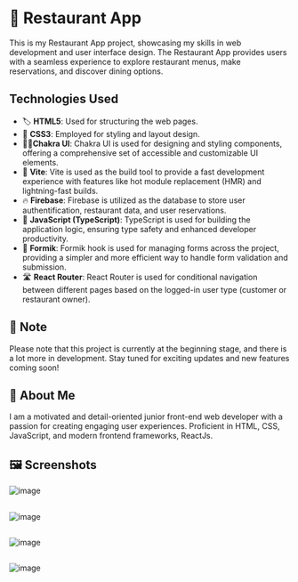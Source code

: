 
# 🍴 Restaurant App

This is my Restaurant App project, showcasing my skills in web development and user interface design. The Restaurant App provides users with a seamless experience to explore restaurant menus, make reservations, and discover dining options.

## Technologies Used

-  🏷️ **HTML5**: Used for structuring the web pages.
-  💫 **CSS3**: Employed for styling and layout design.
- 💫💫**Chakra UI**: Chakra UI is used for designing and styling components, offering a comprehensive set of accessible and customizable UI elements.
-  🚀 **Vite**: Vite is used as the build tool to provide a fast development experience with features like hot module replacement (HMR) and lightning-fast builds.
-  🔥 **Firebase**: Firebase is utilized as the database to store user authentification, restaurant data, and user reservations.
-  💭 **JavaScript (TypeScript)**: TypeScript is used for building the application logic, ensuring type safety and enhanced developer productivity.
- 📄 **Formik**: Formik hook is used for managing forms across the project, providing a simpler and more efficient way to handle form validation and submission.
- 🛣️  **React Router**: React Router is used for conditional navigation between different pages based on the logged-in user type (customer or restaurant owner).

## 📝 Note 
Please note that this project is currently at the beginning stage, and there is a lot more in development. Stay tuned for exciting updates and new features coming soon!

## 🚀 About Me
I am a motivated and detail-oriented junior front-end web developer with a passion for creating engaging user experiences. Proficient in HTML, CSS, JavaScript, and modern frontend frameworks, ReactJs. 


## 🖼️ Screenshots

![image](https://github.com/GiorgianaBirsan/Restaurant-App/assets/64731577/f158f50e-ed55-4d80-ba4a-4993c966be18)
## 
![image](https://github.com/GiorgianaBirsan/Restaurant-App/assets/64731577/63d8add1-a7d8-41f2-82b8-b63e6dff0d51)
## 
![image](https://github.com/GiorgianaBirsan/Restaurant-App/assets/64731577/9d13a86e-d198-4142-96b2-206f90be1e13)
## 
![image](https://github.com/GiorgianaBirsan/Restaurant-App/assets/64731577/cecaa401-6740-44ba-aa24-53506346f723)



